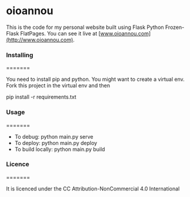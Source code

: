 oioannou
========

This is the code for my personal website built using Flask Python Frozen-Flask FlatPages. You can see it live at [www.oioannou.com](http://www.oioannou.com). 


### Installing
=======

You need to install pip and python. You might want to create a virtual env.
Fork this project in the virtual env and then 

pip install -r requirements.txt

### Usage
=======

+ To debug: python main.py serve
+ To deploy: python main.py deploy
+ To build locally: python main.py build

### Licence
=======

It is licenced under the CC Attribution-NonCommercial 4.0 International
